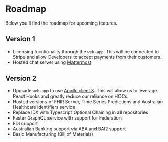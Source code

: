 # Roadmap
Below you'll find the roadmap for upcoming features.

## Version 1
* Licensing fucntionality through the `web-app`. This will be connected to Stripe and allow Developers to accept payments from their customers.
* Hosted chat server using [Mattermost](https://chat.kudoo.org)

## Version 2
* Upgrade `web-app` to use [Apollo client 3](https://github.com/apollographql/apollo-client/blob/master/ROADMAP.md). This will allow us to leverage React Hooks and greatly reduce our reliance on HOCs.
* Hosted versions of FHIR Server, Time Series Predictions and Australian Healthcare Identifiers service
* Replace IDX with Typescript Optional Chaining in all repositories
* Faster GraphQL service with support for Federation
* EDI support
* Australian Banking support via ABA and BAI2 support
* Basic Manufacturing (Bill of Materials)